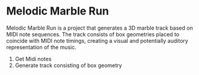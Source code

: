 # Melodic Marble Run

Melodic Marble Run is a project that generates a 3D marble track based on MIDI note sequences. The track consists of box geometries placed to coincide with MIDI note timings, creating a visual and potentially auditory representation of the music.


1. Get Midi notes
2. Generate track consisting of box geometry